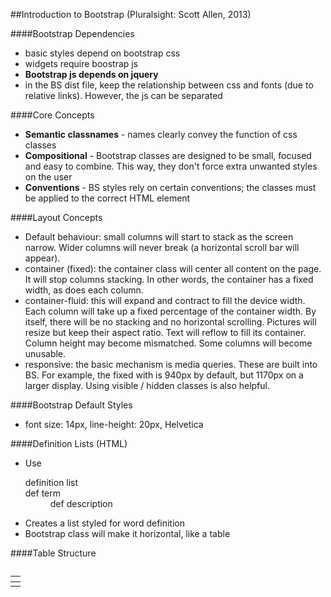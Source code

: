 ##Introduction to Bootstrap (Pluralsight: Scott Allen, 2013)

####Bootstrap Dependencies 
- basic styles depend on bootstrap css
- widgets require boostrap js 
- **Bootstrap js depends on jquery**
- in the BS dist file, keep the relationship between css and fonts (due to relative links). However, the js can be separated

####Core Concepts 
- **Semantic classnames** - names clearly convey the function of css classes  
- **Compositional** - Bootstrap classes are designed to be small, focused and easy to combine. This way, they don't force extra unwanted styles on the user  
- **Conventions** - BS styles rely on certain conventions; the classes must be applied to the correct HTML element

####Layout Concepts 
- Default behaviour: small columns will start to stack as the screen narrow. Wider columns will never break (a horizontal scroll bar will appear). 
- container (fixed): the container class will center all content on the page. It will stop columns stacking. In other words, the container has a fixed width, as does each column. 
- container-fluid: this will expand and contract to fill the device width. Each column will take up a fixed percentage of the container width. By itself, there will be no stacking and no horizontal scrolling. Pictures will resize but keep their aspect ratio. Text will reflow to fill its container. Column height may become mismatched. Some columns will become unusable.  
- responsive: the basic mechanism is media queries. These are built into BS. For example, the fixed with is 940px by default, but 1170px on a larger display. Using visible / hidden classes is also helpful.  

####Bootstrap Default Styles 
- <p> font size: 14px, line-height: 20px, Helvetica

####Definition Lists (HTML) 
- Use <dl> definition list <dt> def term <dd> def description
- Creates a list styled for word definition 
- Bootstrap class will make it horizontal, like a table  

####Table Structure 
<table> <caption> <thead> <tr> <th> <tbody> <tr> <td> 
